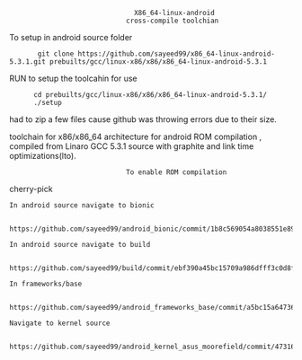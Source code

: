                                    X86_64-linux-android
                                 cross-compile toolchian

To setup in android source folder

           git clone https://github.com/sayeed99/x86_64-linux-android-5.3.1.git prebuilts/gcc/linux-x86/x86/x86_64-linux-android-5.3.1 

RUN to setup the toolcahin for use

          cd prebuilts/gcc/linux-x86/x86/x86_64-linux-android-5.3.1/
          ./setup

had to zip a few files cause github was throwing errors due to their size.

toolchain for x86/x86_64 architecture for android ROM compilation , compiled from Linaro GCC 5.3.1 source with graphite and link time optimizations(lto).


                                 To enable ROM compilation



cherry-pick 

	In android source navigate to bionic

            https://github.com/sayeed99/android_bionic/commit/1b8c569054a8038551e895741a78ec3dc69348e5
 
	In android source navigate to build

            https://github.com/sayeed99/build/commit/ebf390a45bc15709a986dfff3c0d8f4a6714a160

	In frameworks/base

            https://github.com/sayeed99/android_frameworks_base/commit/a5bc15a64736d42a9743b1f421f1d39c88e96860

	Navigate to kernel source

            https://github.com/sayeed99/android_kernel_asus_moorefield/commit/473163100d8c5a1bf89e3a7151f6c9016dcada0c


                         

